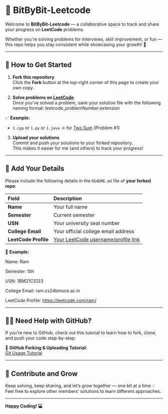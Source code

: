 # 🚀 BitByBit-Leetcode

Welcome to **BitByBit-Leetcode** — a collaborative space to track and share your progress on **LeetCode** problems.

Whether you're solving problems for interviews, skill improvement, or fun — this repo helps you stay consistent while showcasing your growth! 💪

---

## 🧩 How to Get Started

1. **Fork this repository**  
   Click the **Fork** button at the top-right corner of this page to create your own copy.

2. **Solve problems on [LeetCode](https://leetcode.com/problem-list/v79jyris/)**  
   Once you’ve solved a problem, save your solution file with the following naming format:
   leetcode_problemNumber.extension
   
✅ **Example:**
- `1.cpp` or `1.py` or `1.java` → for [Two Sum](https://leetcode.com/problems/two-sum/) (Problem #1)

3. **Upload your solutions**  
Commit and push your solutions to your forked repository.  
This makes it easier for me (and others) to track your progress!

---

## 🧾 Add Your Details

Please include the following details in the `README.md` file of **your forked repo**:

| Field | Description |
|:--|:--|
| **Name** | Your full name |
| **Semester** | Current semester |
| **USN** | Your university seat number |
| **College Email** | Your official college email address |
| **LeetCode Profile** | [Your LeetCode username/profile link](https://leetcode.com/) |

📘 **Example:**

Name: Ram

Semester: 5th

USN: 1BM21CS123

College Email: ram.cs24bmsce.ac.in


LeetCode Profile: https://leetcode.com/ram/


---

## 🧑‍💻 Need Help with GitHub?

If you’re new to GitHub, check out this tutorial to learn how to fork, clone, and push your code step-by-step:

🎥 **GitHub Forking & Uploading Tutorial:**  
[Git Usage Tutorial](https://bit-by-bit-manual.vercel.app/assets/BitByBit.mp4)

---

## 🌟 Contribute and Grow

Keep solving, keep sharing, and let’s grow together — one bit at a time 💡  
Feel free to explore other members’ solutions to learn different approaches.

---

**Happy Coding! 💻**



